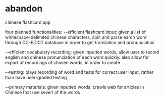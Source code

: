 abandon
=======

chinese flashcard app

four planned functionalities:
--efficient flashcard input: given a list of whitespace-delimited chinese characters, split and parse earch word through CC-EDICT database in order to get translation and pronunciation

--efficient vocabulary recording: given inputted words, allow user to record english and chinese pronunciation of each word quickly.  also allow for export of recordings of chosen words, in order to create 

--testing: plays recording of word and tests for correct user input, rather than have user-graded testing

--primary materials: given inputted words, crawls web for articles in Chinese that use severl of the words
